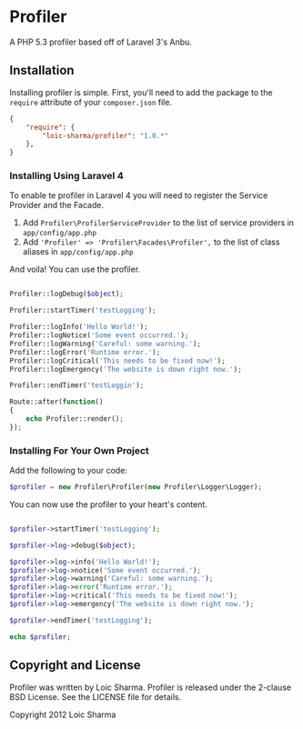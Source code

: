 # Profiler

A PHP 5.3 profiler based off of Laravel 3's Anbu.

## Installation

Installing profiler is simple. First, you'll need to add the package to the `require` attribute of your `composer.json` file.

```json
{
    "require": {
        "loic-sharma/profiler": "1.0.*"
    },
}
``` 


### Installing Using Laravel 4

To enable te profiler in Laravel 4 you will need to register the Service Provider and the Facade.

1. Add `Profiler\ProfilerServiceProvider` to the list of service providers in `app/config/app.php`
2. Add `'Profiler' => 'Profiler\Facades\Profiler',` to the list of class aliases in `app/config/app.php`

And voila! You can use the profiler.

```php

Profiler::logDebug($object);

Profiler::startTimer('testLogging');

Profiler::logInfo('Hello World!');
Profiler::logNotice('Some event occurred.');
Profiler::logWarning('Careful: some warning.');
Profiler::logError('Runtime error.');
Profiler::logCritical('This needs to be fixed now!');
Profiler::logEmergency('The website is down right now.');

Profiler::endTimer('testLoggin');

Route::after(function()
{
	echo Profiler::render();	
});
```

### Installing For Your Own Project

Add the following to your code:

```php
$profiler = new Profiler\Profiler(new Profiler\Logger\Logger);
```

You can now use the profiler to your heart's content.

```php

$profiler->startTimer('testLogging');

$profiler->log->debug($object);

$profiler->log->info('Hello World!');
$profiler->log->notice('Some event occurred.');
$profiler->log->warning('Careful: some warning.');
$profiler->log->error('Runtime error.');
$profiler->log->critical('This needs to be fixed now!');
$profiler->log->emergency('The website is down right now.');

$profiler->endTimer('testLogging');

echo $profiler;
```

## Copyright and License

Profiler was written by Loic Sharma. Profiler is released under the 2-clause BSD License. See the LICENSE file for details.

Copyright 2012 Loic Sharma